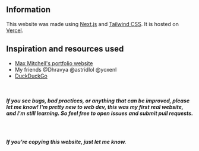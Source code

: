## Information

This website was made using [Next.js](https://nextjs.org/) and [Tailwind CSS](https://tailwindcss.com). It is hosted on [Vercel](https://vercel.com/).

## Inspiration and resources used

- [Max Mitchell's portfolio website](https://github.com/maxemitchell/portfolio)
- My friends @Dhravya @astridlol @yoxenl
- [DuckDuckGo](https://duckduckgo.com/)

<br>

##### If you see bugs, bad practices, or anything that can be improved, please let me know! I'm pretty new to web dev, this was my first real website, and I'm still learning. So feel free to open issues and submit pull requests.

<br>

##### If you're copying this website, just let me know.
